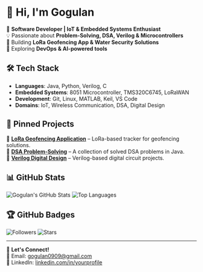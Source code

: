 # 👋 Hi, I'm Gogulan

🚀 **Software Developer | IoT & Embedded Systems Enthusiast**  
💡 Passionate about **Problem-Solving, DSA, Verilog & Microcontrollers**  
🔧 Building **LoRa Geofencing App & Water Security Solutions**  
📌 Exploring **DevOps & AI-powered tools**  

## 🛠 Tech Stack

- **Languages**: Java, Python, Verilog, C
- **Embedded Systems**: 8051 Microcontroller, TMS320C6745, LoRaWAN
- **Development**: Git, Linux, MATLAB, Keil, VS Code
- **Domains**: IoT, Wireless Communication, DSA, Digital Design

## 📌 Pinned Projects

🔹 [**LoRa Geofencing Application**](https://github.com/Gogul12/LoRa-GPS-Tracker-No-GSM-Internet-) – LoRa-based tracker for geofencing solutions.  
🔹 [**DSA Problem-Solving**](https://github.com/your-repo) – A collection of solved DSA problems in Java.  
🔹 [**Verilog Digital Design**](https://github.com/your-repo) – Verilog-based digital circuit projects.  

## 📊 GitHub Stats

![Gogulan's GitHub Stats](https://github-readme-stats.vercel.app/api?username=Gogul12&show_icons=true&theme=radical)
![Top Languages](https://github-readme-stats.vercel.app/api/top-langs/?username=Gogul12&layout=compact&theme=radical)

## 🏆 GitHub Badges

![Followers](https://img.shields.io/github/followers/Gogul12?style=social)
![Stars](https://img.shields.io/github/stars/Gogul12?affiliations=OWNER&style=social)

---
💬 **Let's Connect!**  
📧 Email: [gogulan0909@gmail.com](mailto:gogulan0909@gmail.com)  
🔗 LinkedIn: [linkedin.com/in/yourprofile](https://linkedin.com/in/yourprofile)
